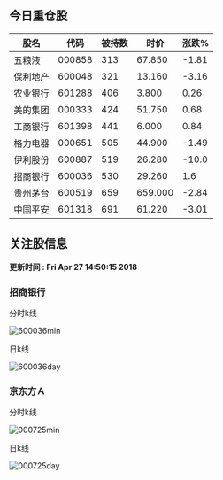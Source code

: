 
## 今日重仓股 

|股名|代码|被持数|时价|涨跌%|
|---|---|---|---|---|
|五粮液|000858|313|67.850|-1.81|
|保利地产|600048|321|13.160|-3.16|
|农业银行|601288|406|3.800|0.26|
|美的集团|000333|424|51.750|0.68|
|工商银行|601398|441|6.000|0.84|
|格力电器|000651|505|44.900|-1.49|
|伊利股份|600887|519|26.280|-10.0|
|招商银行|600036|530|29.260|1.6|
|贵州茅台|600519|659|659.000|-2.84|
|中国平安|601318|691|61.220|-3.01|

## 关注股信息
**更新时间 : Fri Apr 27 14:50:15 2018**
### 招商银行 
分时k线

![600036min](http://image.sinajs.cn/newchart/min/n/sh600036.gif)

日k线

![600036day](http://image.sinajs.cn/newchart/daily/n/sh600036.gif)

### 京东方Ａ 
分时k线

![000725min](http://image.sinajs.cn/newchart/min/n/sz000725.gif)

日k线

![000725day](http://image.sinajs.cn/newchart/daily/n/sz000725.gif)
